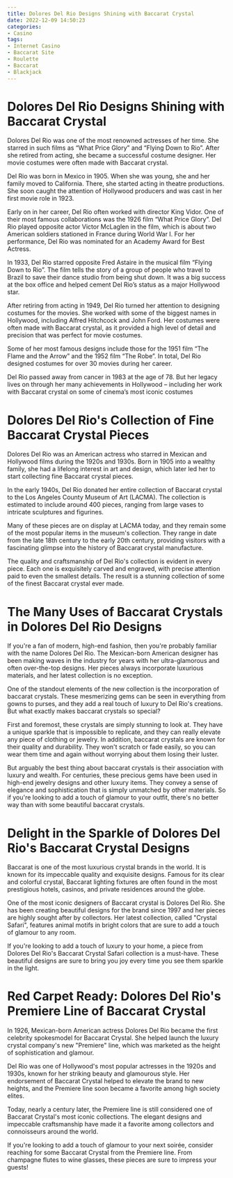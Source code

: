 ```yaml
---
title: Dolores Del Rio Designs Shining with Baccarat Crystal
date: 2022-12-09 14:50:23
categories:
- Casino
tags:
- Internet Casino
- Baccarat Site
- Roulette
- Baccarat
- Blackjack
---
```



#  Dolores Del Rio Designs Shining with Baccarat Crystal

Dolores Del Rio was one of the most renowned actresses of her time. She starred in such films as “What Price Glory” and “Flying Down to Rio”. After she retired from acting, she became a successful costume designer. Her movie costumes were often made with Baccarat crystal.

Del Rio was born in Mexico in 1905. When she was young, she and her family moved to California. There, she started acting in theatre productions. She soon caught the attention of Hollywood producers and was cast in her first movie role in 1923.

Early on in her career, Del Rio often worked with director King Vidor. One of their most famous collaborations was the 1926 film “What Price Glory”. Del Rio played opposite actor Victor McLaglen in the film, which is about two American soldiers stationed in France during World War I. For her performance, Del Rio was nominated for an Academy Award for Best Actress.

In 1933, Del Rio starred opposite Fred Astaire in the musical film “Flying Down to Rio”. The film tells the story of a group of people who travel to Brazil to save their dance studio from being shut down. It was a big success at the box office and helped cement Del Rio’s status as a major Hollywood star.

After retiring from acting in 1949, Del Rio turned her attention to designing costumes for the movies. She worked with some of the biggest names in Hollywood, including Alfred Hitchcock and John Ford. Her costumes were often made with Baccarat crystal, as it provided a high level of detail and precision that was perfect for movie costumes.

Some of her most famous designs include those for the 1951 film “The Flame and the Arrow” and the 1952 film “The Robe”. In total, Del Rio designed costumes for over 30 movies during her career.

Del Rio passed away from cancer in 1983 at the age of 78. But her legacy lives on through her many achievements in Hollywood – including her work with Baccarat crystal on some of cinema’s most iconic costumes

#  Dolores Del Rio's Collection of Fine Baccarat Crystal Pieces

Dolores Del Rio was an American actress who starred in Mexican and Hollywood films during the 1920s and 1930s. Born in 1905 into a wealthy family, she had a lifelong interest in art and design, which later led her to start collecting fine Baccarat crystal pieces.

In the early 1940s, Del Rio donated her entire collection of Baccarat crystal to the Los Angeles County Museum of Art (LACMA). The collection is estimated to include around 400 pieces, ranging from large vases to intricate sculptures and figurines.

Many of these pieces are on display at LACMA today, and they remain some of the most popular items in the museum's collection. They range in date from the late 18th century to the early 20th century, providing visitors with a fascinating glimpse into the history of Baccarat crystal manufacture.

The quality and craftsmanship of Del Rio's collection is evident in every piece. Each one is exquisitely carved and engraved, with precise attention paid to even the smallest details. The result is a stunning collection of some of the finest Baccarat crystal ever made.

#  The Many Uses of Baccarat Crystals in Dolores Del Rio Designs

If you're a fan of modern, high-end fashion, then you're probably familiar with the name Dolores Del Rio. The Mexican-born American designer has been making waves in the industry for years with her ultra-glamorous and often over-the-top designs. Her pieces always incorporate luxurious materials, and her latest collection is no exception.

One of the standout elements of the new collection is the incorporation of baccarat crystals. These mesmerizing gems can be seen in everything from gowns to purses, and they add a real touch of luxury to Del Rio's creations. But what exactly makes baccarat crystals so special?

First and foremost, these crystals are simply stunning to look at. They have a unique sparkle that is impossible to replicate, and they can really elevate any piece of clothing or jewelry. In addition, baccarat crystals are known for their quality and durability. They won't scratch or fade easily, so you can wear them time and again without worrying about them losing their luster.

But arguably the best thing about baccarat crystals is their association with luxury and wealth. For centuries, these precious gems have been used in high-end jewelry designs and other luxury items. They convey a sense of elegance and sophistication that is simply unmatched by other materials. So if you're looking to add a touch of glamour to your outfit, there's no better way than with some beautiful baccarat crystals.

#  Delight in the Sparkle of Dolores Del Rio's Baccarat Crystal Designs

Baccarat is one of the most luxurious crystal brands in the world. It is known for its impeccable quality and exquisite designs. Famous for its clear and colorful crystal, Baccarat lighting fixtures are often found in the most prestigious hotels, casinos, and private residences around the globe.

One of the most iconic designers of Baccarat crystal is Dolores Del Rio. She has been creating beautiful designs for the brand since 1997 and her pieces are highly sought after by collectors. Her latest collection, called "Crystal Safari", features animal motifs in bright colors that are sure to add a touch of glamour to any room.

If you're looking to add a touch of luxury to your home, a piece from Dolores Del Rio's Baccarat Crystal Safari collection is a must-have. These beautiful designs are sure to bring you joy every time you see them sparkle in the light.

#  Red Carpet Ready: Dolores Del Rio's Premiere Line of Baccarat Crystal

In 1926, Mexican-born American actress Dolores Del Rio became the first celebrity spokesmodel for Baccarat Crystal. She helped launch the luxury crystal company's new "Premiere" line, which was marketed as the height of sophistication and glamour.

Del Rio was one of Hollywood's most popular actresses in the 1920s and 1930s, known for her striking beauty and glamourous style. Her endorsement of Baccarat Crystal helped to elevate the brand to new heights, and the Premiere line soon became a favorite among high society elites.

Today, nearly a century later, the Premiere line is still considered one of Baccarat Crystal's most iconic collections. The elegant designs and impeccable craftsmanship have made it a favorite among collectors and connoisseurs around the world.

If you're looking to add a touch of glamour to your next soirée, consider reaching for some Baccarat Crystal from the Premiere line. From champagne flutes to wine glasses, these pieces are sure to impress your guests!